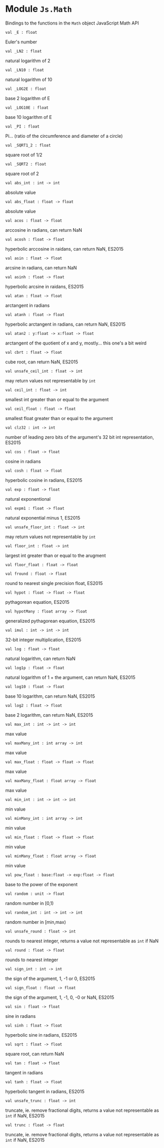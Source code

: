 # Module `Js.Math`
Bindings to the functions in the `Math` object
JavaScript Math API
```
val _E : float
```
Euler's number
```
val _LN2 : float
```
natural logarithm of 2
```
val _LN10 : float
```
natural logarithm of 10
```
val _LOG2E : float
```
base 2 logarithm of E
```
val _LOG10E : float
```
base 10 logarithm of E
```
val _PI : float
```
Pi... (ratio of the circumference and diameter of a circle)
```
val _SQRT1_2 : float
```
square root of 1/2
```
val _SQRT2 : float
```
square root of 2
```
val abs_int : int -> int
```
absolute value
```
val abs_float : float -> float
```
absolute value
```
val acos : float -> float
```
arccosine in radians, can return NaN
```
val acosh : float -> float
```
hyperbolic arccosine in raidans, can return NaN, ES2015
```
val asin : float -> float
```
arcsine in radians, can return NaN
```
val asinh : float -> float
```
hyperbolic arcsine in raidans, ES2015
```
val atan : float -> float
```
arctangent in radians
```
val atanh : float -> float
```
hyperbolic arctangent in radians, can return NaN, ES2015
```
val atan2 : y:float -> x:float -> float
```
arctangent of the quotient of x and y, mostly... this one's a bit weird
```
val cbrt : float -> float
```
cube root, can return NaN, ES2015
```
val unsafe_ceil_int : float -> int
```
may return values not representable by `int`
```
val ceil_int : float -> int
```
smallest int greater than or equal to the argument
```
val ceil_float : float -> float
```
smallest float greater than or equal to the argument
```
val clz32 : int -> int
```
number of leading zero bits of the argument's 32 bit int representation, ES2015
```
val cos : float -> float
```
cosine in radians
```
val cosh : float -> float
```
hyperbolic cosine in radians, ES2015
```
val exp : float -> float
```
natural exponentional
```
val expm1 : float -> float
```
natural exponential minus 1, ES2015
```
val unsafe_floor_int : float -> int
```
may return values not representable by `int`
```
val floor_int : float -> int
```
largest int greater than or equal to the arugment
```
val floor_float : float -> float
```
```
val fround : float -> float
```
round to nearest single precision float, ES2015
```
val hypot : float -> float -> float
```
pythagorean equation, ES2015
```
val hypotMany : float array -> float
```
generalized pythagorean equation, ES2015
```
val imul : int -> int -> int
```
32-bit integer multiplication, ES2015
```
val log : float -> float
```
natural logarithm, can return NaN
```
val log1p : float -> float
```
natural logarithm of 1 \+ the argument, can return NaN, ES2015
```
val log10 : float -> float
```
base 10 logarithm, can return NaN, ES2015
```
val log2 : float -> float
```
base 2 logarithm, can return NaN, ES2015
```
val max_int : int -> int -> int
```
max value
```
val maxMany_int : int array -> int
```
max value
```
val max_float : float -> float -> float
```
max value
```
val maxMany_float : float array -> float
```
max value
```
val min_int : int -> int -> int
```
min value
```
val minMany_int : int array -> int
```
min value
```
val min_float : float -> float -> float
```
min value
```
val minMany_float : float array -> float
```
min value
```
val pow_float : base:float -> exp:float -> float
```
base to the power of the exponent
```
val random : unit -> float
```
random number in \[0,1)
```
val random_int : int -> int -> int
```
random number in \[min,max)
```
val unsafe_round : float -> int
```
rounds to nearest integer, returns a value not representable as `int` if NaN
```
val round : float -> float
```
rounds to nearest integer
```
val sign_int : int -> int
```
the sign of the argument, 1, \-1 or 0, ES2015
```
val sign_float : float -> float
```
the sign of the argument, 1, \-1, 0, \-0 or NaN, ES2015
```
val sin : float -> float
```
sine in radians
```
val sinh : float -> float
```
hyperbolic sine in radians, ES2015
```
val sqrt : float -> float
```
square root, can return NaN
```
val tan : float -> float
```
tangent in radians
```
val tanh : float -> float
```
hyperbolic tangent in radians, ES2015
```
val unsafe_trunc : float -> int
```
truncate, ie. remove fractional digits, returns a value not representable as `int` if NaN, ES2015
```
val trunc : float -> float
```
truncate, ie. remove fractional digits, returns a value not representable as `int` if NaN, ES2015